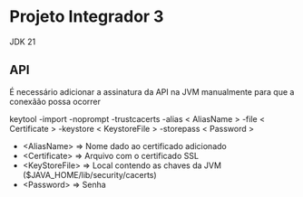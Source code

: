 # Projeto Integrador 3

JDK 21

## API 

É necessário adicionar a assinatura da API na JVM manualmente para que a conexãão possa ocorrer   


keytool -import -noprompt -trustcacerts -alias < AliasName > -file < Certificate > -keystore < KeystoreFile > -storepass < Password >

- \<AliasName> => Nome dado ao certificado adicionado
- \<Certificate> => Arquivo com o certificado SSL
- \<KeyStoreFile> => Local contendo as chaves da JVM ($JAVA_HOME/lib/security/cacerts) 
- \<Password> => Senha
